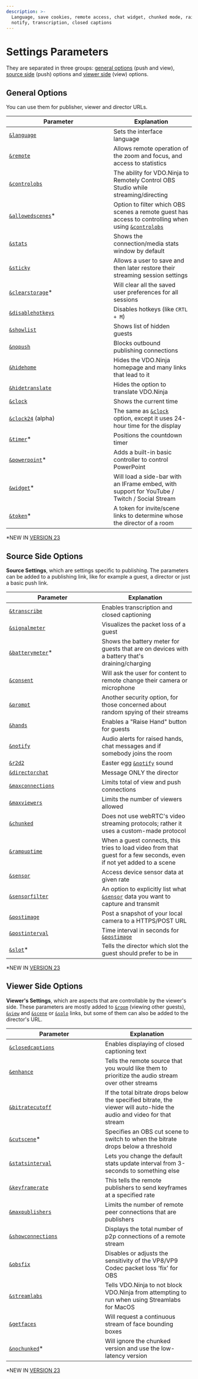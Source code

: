 ```yaml
---
description: >-
  Language, save cookies, remote access, chat widget, chunked mode, raise hands,
  notify, transcription, closed captions
---
```


# Settings Parameters

They are separated in three groups: [general options](./#general-options) (push and view), [source side](./#source-side-options) (push) options and [viewer side](./#viewer-side-options) (view) options.

## General Options

You can use them for publisher, viewer and director URLs.

<table><thead><tr><th width="267.57142857142856">Parameter</th><th>Explanation</th></tr></thead><tbody><tr><td><a href="and-language.md"><code>&#x26;language</code></a></td><td>Sets the interface language</td></tr><tr><td><a href="../../general-settings/remote.md"><code>&#x26;remote</code></a></td><td>Allows remote operation of the zoom and focus, and access to statistics</td></tr><tr><td><a href="and-controlobs.md"><code>&#x26;controlobs</code></a></td><td>The ability for VDO.Ninja to Remotely Control OBS Studio while streaming/directing</td></tr><tr><td><a href="and-allowedscenes.md"><code>&#x26;allowedscenes</code></a>*</td><td>Option to filter which OBS scenes a remote guest has access to controlling when using <a href="and-controlobs.md"><code>&#x26;controlobs</code></a></td></tr><tr><td><a href="../../general-settings/and-stats.md"><code>&#x26;stats</code></a></td><td>Shows the connection/media stats window by default</td></tr><tr><td><a href="../../general-settings/sticky.md"><code>&#x26;sticky</code></a></td><td>Allows a user to save and then later restore their streaming session settings</td></tr><tr><td><a href="and-clearstorage.md"><code>&#x26;clearstorage</code></a>*</td><td>Will clear all the saved user preferences for all sessions</td></tr><tr><td><a href="and-disablehotkeys.md"><code>&#x26;disablehotkeys</code></a></td><td>Disables hotkeys (like <code>CRTL + M</code>)</td></tr><tr><td><a href="../../source-settings/showlist.md"><code>&#x26;showlist</code></a></td><td>Shows list of hidden guests</td></tr><tr><td><a href="and-nopush.md"><code>&#x26;nopush</code></a></td><td>Blocks outbound publishing connections</td></tr><tr><td><a href="and-hidehome.md"><code>&#x26;hidehome</code></a></td><td>Hides the VDO.Ninja homepage and many links that lead to it</td></tr><tr><td><a href="and-hidetranslate.md"><code>&#x26;hidetranslate</code></a></td><td>Hides the option to translate VDO.Ninja</td></tr><tr><td><a href="and-clock.md"><code>&#x26;clock</code></a></td><td>Shows the current time</td></tr><tr><td><a href="and-clock24-alpha.md"><code>&#x26;clock24</code></a> (alpha)</td><td>The same as <a href="and-clock.md"><code>&#x26;clock</code></a> option, except it uses 24-hour time for the display</td></tr><tr><td><a href="and-timer.md"><code>&#x26;timer</code></a>*</td><td>Positions the countdown timer</td></tr><tr><td><a href="and-powerpoint.md"><code>&#x26;powerpoint</code></a>*</td><td>Adds a built-in basic controller to control PowerPoint</td></tr><tr><td><a href="and-widget.md"><code>&#x26;widget</code></a>*</td><td>Will load a side-bar with an IFrame embed, with support for YouTube / Twitch / Social Stream</td></tr><tr><td><a href="and-token.md"><code>&#x26;token</code></a>*</td><td>A token for invite/scene links to determine whose the director of a room</td></tr></tbody></table>

\*NEW IN [VERSION 23](../../releases/v23.md)

## Source Side Options

**Source Settings**, which are settings specific to publishing. The parameters can be added to a publishing link, like for example a guest, a director or just a basic push link.

<table><thead><tr><th width="235.57142857142856">Parameter</th><th>Explanation</th></tr></thead><tbody><tr><td><a href="../../source-settings/transcribe.md"><code>&#x26;transcribe</code></a></td><td>Enables transcription and closed captioning</td></tr><tr><td><a href="../../newly-added-parameters/and-signalmeter.md"><code>&#x26;signalmeter</code></a></td><td>Visualizes the packet loss of a guest</td></tr><tr><td><a href="and-batterymeter.md"><code>&#x26;batterymeter</code></a>*</td><td>Shows the battery meter for guests that are on devices with a battery that's draining/charging</td></tr><tr><td><a href="../../source-settings/consent.md"><code>&#x26;consent</code></a></td><td>Will ask the user for content to remote change their camera or microphone</td></tr><tr><td><a href="and-prompt.md"><code>&#x26;prompt</code></a></td><td>Another security option, for those concerned about random spying of their streams</td></tr><tr><td><a href="../../source-settings/and-hands.md"><code>&#x26;hands</code></a></td><td>Enables a "Raise Hand" button for guests</td></tr><tr><td><a href="../../source-settings/and-notify.md"><code>&#x26;notify</code></a></td><td>Audio alerts for raised hands, chat messages and if somebody joins the room</td></tr><tr><td><a href="../../source-settings/r2d2.md"><code>&#x26;r2d2</code></a></td><td>Easter egg <a href="../../source-settings/and-notify.md"><code>&#x26;notify</code></a> sound</td></tr><tr><td><a href="../../source-settings/directorchat.md"><code>&#x26;directorchat</code></a></td><td>Message ONLY the director</td></tr><tr><td><a href="../../source-settings/and-maxconnections.md"><code>&#x26;maxconnections</code></a></td><td>Limits total of view and push connections</td></tr><tr><td><a href="../../source-settings/and-maxviewers.md"><code>&#x26;maxviewers</code></a></td><td>Limits the number of viewers allowed</td></tr><tr><td><a href="../../newly-added-parameters/and-chunked.md"><code>&#x26;chunked</code></a></td><td>Does not use webRTC's video streaming protocols; rather it uses a custom-made protocol</td></tr><tr><td><a href="../../newly-added-parameters/and-rampuptime.md"><code>&#x26;rampuptime</code></a></td><td>When a guest connects, this tries to load video from that guest for a few seconds, even if not yet added to a scene</td></tr><tr><td><a href="../../source-settings/sensor.md"><code>&#x26;sensor</code></a></td><td>Access device sensor data at given rate</td></tr><tr><td><a href="and-sensorfilter.md"><code>&#x26;sensorfilter</code></a></td><td>An option to explicitly list what <a href="../../source-settings/sensor.md"><code>&#x26;sensor</code></a> data you want to capture and transmit</td></tr><tr><td><a href="and-postimage.md"><code>&#x26;postimage</code></a></td><td>Post a snapshot of your local camera to a HTTPS/POST URL</td></tr><tr><td><a href="and-postinterval.md"><code>&#x26;postinterval</code></a></td><td>Time interval in seconds for <a href="and-postimage.md"><code>&#x26;postimage</code></a></td></tr><tr><td><a href="and-slot.md"><code>&#x26;slot</code></a>*</td><td>Tells the director which slot the guest should prefer to be in</td></tr></tbody></table>

\*NEW IN [VERSION 23](../../releases/v23.md)

## Viewer Side Options

**Viewer's Settings**, which are aspects that are controllable by the viewer's side. These parameters are mostly added to [`&room`](../../general-settings/room.md) (viewing other guests), [`&view`](../view-parameters/view.md) and [`&scene`](../view-parameters/scene.md) or [`&solo`](../mixer-scene-parameters/and-solo.md) links, but some of them can also be added to the director's URL.

<table><thead><tr><th width="244.57142857142856">Parameter</th><th>Explanation</th></tr></thead><tbody><tr><td><a href="and-closedcaptions.md"><code>&#x26;closedcaptions</code></a></td><td>Enables displaying of closed captioning text</td></tr><tr><td><a href="../view-parameters/enhance.md"><code>&#x26;enhance</code></a></td><td>Tells the remote source that you would like them to prioritize the audio stream over other streams</td></tr><tr><td><a href="../parameters-only-on-beta/and-bitratecutoff.md"><code>&#x26;bitratecutoff</code></a></td><td>If the total bitrate drops below the specified bitrate, the viewer will auto-hide the audio and video for that stream</td></tr><tr><td><a href="and-cutscene.md"><code>&#x26;cutscene</code></a>*</td><td>Specifies an OBS cut scene to switch to when the bitrate drops below a threshold</td></tr><tr><td><a href="../parameters-only-on-beta/and-statsinterval.md"><code>&#x26;statsinterval</code></a></td><td>Lets you change the default stats update interval from 3-seconds to something else</td></tr><tr><td><a href="../view-parameters/keyframerate.md"><code>&#x26;keyframerate</code></a></td><td>This tells the remote publishers to send keyframes at a specified rate</td></tr><tr><td><a href="../view-parameters/and-maxpublishers.md"><code>&#x26;maxpublishers</code></a></td><td>Limits the number of remote peer connections that are publishers</td></tr><tr><td><a href="and-showconnections.md"><code>&#x26;showconnections</code></a></td><td>Displays the total number of p2p connections of a remote stream</td></tr><tr><td><a href="../view-parameters/and-obsfix.md"><code>&#x26;obsfix</code></a></td><td>Disables or adjusts the sensitivity of the VP8/VP9 Codec packet loss 'fix' for OBS</td></tr><tr><td><a href="../view-parameters/streamlabs.md"><code>&#x26;streamlabs</code></a></td><td>Tells VDO.Ninja to not block VDO.Ninja from attempting to run when using Streamlabs for MacOS</td></tr><tr><td><a href="and-getfaces.md"><code>&#x26;getfaces</code></a></td><td>Will request a continuous stream of face bounding boxes</td></tr><tr><td><a href="and-nochunked.md"><code>&#x26;nochunked</code></a>*</td><td>Will ignore the chunked version and use the low-latency version</td></tr></tbody></table>

\*NEW IN [VERSION 23](../../releases/v23.md)
